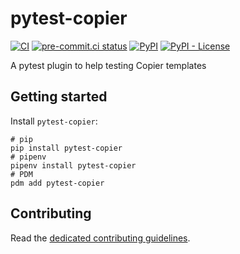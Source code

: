 # pytest-copier

[![CI](https://github.com/noirbizarre/pytest-copier/actions/workflows/ci.yml/badge.svg)](https://github.com/noirbizarre/pytest-copier/actions/workflows/ci.yml)
[![pre-commit.ci status](https://results.pre-commit.ci/badge/github/noirbizarre/pytest-copier/main.svg)](https://results.pre-commit.ci/latest/github/noirbizarre/pytest-copier/main)
[![PyPI](https://img.shields.io/pypi/v/pytest-copier)](https://pypi.org/project/pytest-copier/)
[![PyPI - License](https://img.shields.io/pypi/l/pytest-copier)](https://pypi.org/project/pytest-copier/)

A pytest plugin to help testing Copier templates

## Getting started

Install `pytest-copier`:

```shell
# pip
pip install pytest-copier
# pipenv
pipenv install pytest-copier
# PDM
pdm add pytest-copier
```

## Contributing

Read the [dedicated contributing guidelines](./CONTRIBUTING.md).

